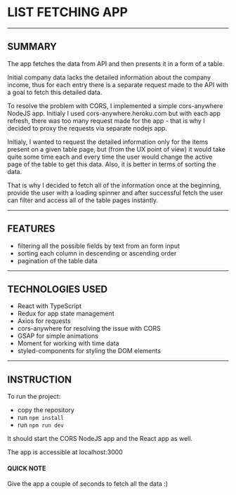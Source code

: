 # LIST FETCHING APP

---

## SUMMARY

The app fetches the data from API and then presents it in a form of a table.

Initial company data lacks the detailed information about the company income, thus for each entry there is a separate request made to the API with a goal to fetch this detailed data.

To resolve the problem with CORS, I implemented a simple cors-anywhere NodeJS app. Initialy I used cors-anywhere.heroku.com but with each app refresh, there was too many request made for the app - that is why I decided to proxy the requests via separate nodejs app.

Initialy, I wanted to request the detailed information only for the items present on a given table page, but (from the UX point of view) it would take quite some time each and every time the user would change the active page of the table to get this data. Also, it is better in terms of sorting the data.

That is why I decided to fetch all of the information once at the beginning, provide the user with a loading spinner and after successful fetch the user can filter and access all of the table pages instantly.

---

## FEATURES

- filtering all the possible fields by text from an form input
- sorting each column in descending or ascending order
- pagination of the table data

---

## TECHNOLOGIES USED

- React with TypeScript
- Redux for app state management
- Axios for requests
- cors-anywhere for resolving the issue with CORS
- GSAP for simple animations
- Moment for working with time data
- styled-components for styling the DOM elements

---

## INSTRUCTION

To run the project:

- copy the repository
- run `npm install`
- run `npm run dev`

It should start the CORS NodeJS app and the React app as well.

The app is accessible at localhost:3000

#### QUICK NOTE

Give the app a couple of seconds to fetch all the data :)
